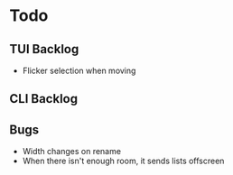 # Todo

## TUI Backlog

- Flicker selection when moving

## CLI Backlog


## Bugs

- Width changes on rename
- When there isn't enough room, it sends lists offscreen
